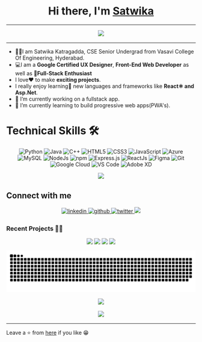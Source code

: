 <h1 align="center">Hi there, I'm <a target="_blank" href="https://justarandomdude4.github.io/"> Satwika</a>
<!--  <img src="https://github.com/ABSphreak/ABSphreak/blob/master/gifs/Hi.gif" width="30px"/> -->
</h1>

---
<div align="center">
<img src="https://github-readme-streak-stats.herokuapp.com/?&user=JustARandomDude4"/>
</div>

---
- 👨‍🎓I am Satwika Katragadda, CSE Senior Undergrad from Vasavi College Of Engineering, Hyderabad.<br/>
- 💻I am a **Google Certified UX Designer**, **Front-End Web Developer** as well as 📱**Full-Stack Enthusiast**<br/>
- I love❤ to make **exciting projects**. <br/>
- I really enjoy learning🚀 new languages and frameworks like **React⚛ and Asp.Net**.<br/>
- 🔭 I’m currently working on a fullstack app.<br/>
- 🌱 I’m currently learning to build progressive web apps(PWA's).<br/>

<h1>Technical Skills 🛠</h1>

<p align="center"> 
 <img alt="Python" src="https://img.shields.io/badge/python-%2314354C.svg?style=for-the-badge&logo=python&logoColor=white"/>
 <img alt="Java" src="https://img.shields.io/badge/java-%23ED8B00.svg?&style=for-the-badge&logo=java&logoColor=white" />
  <img alt="C++" src="https://img.shields.io/badge/c++-%23ED8B00.svg?&style=for-the-badge&logo=C++&logoColor=red" />
<img alt="HTML5" src="https://img.shields.io/badge/html5-%23E34F26.svg?&style=for-the-badge&logo=html5&logoColor=white" />
 <img alt="CSS3" src="https://img.shields.io/badge/css3-%231572B6.svg?&style=for-the-badge&logo=css3&logoColor=white" />
 <img alt="JavaScript" src="https://img.shields.io/badge/javascript-%23323330.svg?&style=for-the-badge&logo=javascript&logoColor=%23F7DF1E" />
 <img alt="Azure" src="https://img.shields.io/badge/azure-%230072C6.svg?style=for-the-badge&logo=microsoftazure&logoColor=white" />
 <img alt="MySQL" src="https://img.shields.io/badge/MySQL-gray?style=for-the-badge&logo=mysql&logoColor=4EA94B" />
 <img alt="NodeJs" src="https://img.shields.io/badge/Node.js-339933?style=for-the-badge&logo=nodedotjs&logoColor=white" />
    <img alt="npm" src="https://img.shields.io/badge/npm-CB3837?style=for-the-badge&logo=npm&logoColor=white" />
    <img alt="Express.js" src="https://img.shields.io/badge/Express.js-000000?style=for-the-badge&logo=express&logoColor=white" />
    <img alt="ReactJs" src="https://img.shields.io/badge/React-20232A?style=for-the-badge&logo=react&logoColor=61DAFB" />
     <img alt="Figma" src="https://img.shields.io/badge/figma-%23F24E1E.svg?style=for-the-badge&logo=figma&logoColor=white" />
    <img alt="Git" src="https://img.shields.io/badge/Git-F05032?style=for-the-badge&logo=git&logoColor=white" />
    <img alt="Google Cloud" src="https://img.shields.io/badge/Google_Cloud-4285F4?style=for-the-badge&logo=google-cloud&logoColor=white" />
    <img alt="VS Code" src="https://img.shields.io/badge/Visual_Studio_Code-0078D4?style=for-the-badge&logo=visual%20studio%20code&logoColor=white" />
    <img alt="Adobe XD" src="https://img.shields.io/badge/Adobe%20XD-470137?style=for-the-badge&logo=Adobe%20XD&logoColor=#FF61F6" />
</p>

<div align="center">
   <img src="https://github-readme-stats.vercel.app/api?username=JustARandomDude4&show_icons=true&theme=cobalt"></img>
</div>

## Connect with me  
<div align="center">
 <a href="https://www.linkedin.com/in/khs4" target="_blank">
<img src=https://img.shields.io/badge/linkedin-%231E77B5.svg?&style=for-the-badge&logo=linkedin&logoColor=white alt=linkedin style="margin-bottom: 5px;" />
</a>
<a href="https://github.com/JustARandomDude4" target="_blank">
<img src=https://img.shields.io/badge/github-%2324292e.svg?&style=for-the-badge&logo=github&logoColor=white alt=github style="margin-bottom: 5px;" />
</a>
<a href="https://www.youtube.com/@justarandomdude4/featured" target="_blank">
<img src=https://img.shields.io/badge/YouTube-%23FF0000.svg?style=for-the-badge&logo=YouTube&logoColor=white alt=twitter style="margin-bottom: 5px;" />
</a>
 
 

<a href="https://www.behance.net/justarandomdude" target="_blank">
<img src=https://img.shields.io/badge/Behance-1769ff?style=for-the-badge&logo=behance&logoColor=white />
</a>

</div>

### Recent Projects 👨‍💻

<div align="center">
<img src="https://github-readme-stats.vercel.app/api/pin/?username=JustARandomDude4&repo=JustARandomDude4.github.io&show_icons=true&theme=great-gatsby"> 
<img src="https://github-readme-stats.vercel.app/api/pin/?username=JustARandomDude4&repo=DoodleSatwi&show_icons=true&theme=great-gatsby"> 
<img src="https://github-readme-stats.vercel.app/api/pin/?username=JustARandomDude4&repo=Satwi-sFirstDiscordBot&show_icons=true&theme=great-gatsby"> 
<img src="https://github-readme-stats.vercel.app/api/pin/?username=JustARandomDude4&repo=MemEthereum&show_icons=true&theme=great-gatsby">
</div>
 
![Snake Graph](https://github.com/JustARandomDude4/justarandomdude4/blob/master/github-user-contribution.svg)



<div align="center">
<img src="https://img.shields.io/github/followers/JustARandomDude4.svg?style=social&label=Follow"></img>

<img src="https://gpvc.arturio.dev/JustARandomDude4"></img>
</div>

---

Leave a ⭐ from [here](https://github.com/JustARandomDude4/justarandomdude4) if you like 😁
